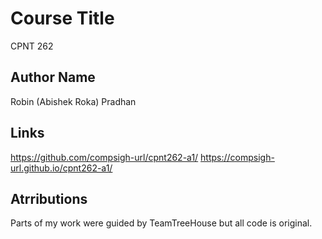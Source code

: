# Course Title
CPNT 262

## Author Name
Robin (Abishek Roka) Pradhan

## Links
https://github.com/compsigh-url/cpnt262-a1/
https://compsigh-url.github.io/cpnt262-a1/

## Atrributions
Parts of my work were guided by TeamTreeHouse but all code is original. 